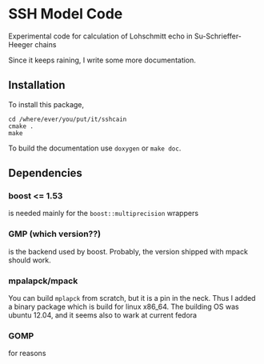 # SSH Model Code

Experimental code for calculation of Lohschmitt echo 
in Su-Schrieffer-Heeger chains 

Since it keeps raining, I write some more documentation.

## Installation

To install this package,

```{bash}
cd /where/ever/you/put/it/sshcain
cmake .
make
```
To build the documentation use `doxygen` or `make doc`.

## Dependencies

### boost <= 1.53
is needed mainly for the `boost::multiprecision` wrappers

### GMP (which version??)
is the backend used by boost. Probably, the version shipped with mpack should work.

### mpalapck/mpack
You can build `mplapck` from scratch, but it is a pin in the neck. 
Thus I added a binary package which is build for linux x86_64.
The building OS was ubuntu 12.04, and it seems also to wark at current fedora

### GOMP
for reasons

